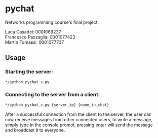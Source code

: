 # pychat
Networks programming course's final project.

Luca Casadei: 0001069237 \
Francesco Pazzaglia: 0001077423 \
Martin Tomassi: 0001077737

## Usage
### Starting the server:
```bash
*/python pychat_s.py
```
### Connecting to the server from a client:
```bash
*/python pychat_c.py {server_ip} {name_in_chat}
```

After a successful connection from the client to the server, the user can now receive messages from other connected users, to write a message, simply type in the console prompt, pressing enter will send the message and broadcast it to everyone.
